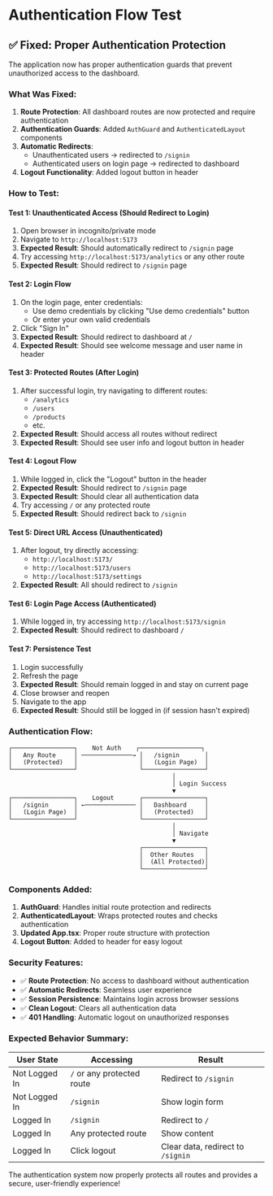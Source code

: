 # Authentication Flow Test

## ✅ **Fixed: Proper Authentication Protection**

The application now has proper authentication guards that prevent unauthorized access to the dashboard.

### **What Was Fixed:**

1. **Route Protection**: All dashboard routes are now protected and require authentication
2. **Authentication Guards**: Added `AuthGuard` and `AuthenticatedLayout` components
3. **Automatic Redirects**: 
   - Unauthenticated users → redirected to `/signin`
   - Authenticated users on login page → redirected to dashboard
4. **Logout Functionality**: Added logout button in header

### **How to Test:**

#### **Test 1: Unauthenticated Access (Should Redirect to Login)**
1. Open browser in incognito/private mode
2. Navigate to `http://localhost:5173`
3. **Expected Result**: Should automatically redirect to `/signin` page
4. Try accessing `http://localhost:5173/analytics` or any other route
5. **Expected Result**: Should redirect to `/signin` page

#### **Test 2: Login Flow**
1. On the login page, enter credentials:
   - Use demo credentials by clicking "Use demo credentials" button
   - Or enter your own valid credentials
2. Click "Sign In"
3. **Expected Result**: Should redirect to dashboard at `/`
4. **Expected Result**: Should see welcome message and user name in header

#### **Test 3: Protected Routes (After Login)**
1. After successful login, try navigating to different routes:
   - `/analytics`
   - `/users`
   - `/products`
   - etc.
2. **Expected Result**: Should access all routes without redirect
3. **Expected Result**: Should see user info and logout button in header

#### **Test 4: Logout Flow**
1. While logged in, click the "Logout" button in the header
2. **Expected Result**: Should redirect to `/signin` page
3. **Expected Result**: Should clear all authentication data
4. Try accessing `/` or any protected route
5. **Expected Result**: Should redirect back to `/signin`

#### **Test 5: Direct URL Access (Unauthenticated)**
1. After logout, try directly accessing:
   - `http://localhost:5173/`
   - `http://localhost:5173/users`
   - `http://localhost:5173/settings`
2. **Expected Result**: All should redirect to `/signin`

#### **Test 6: Login Page Access (Authenticated)**
1. While logged in, try accessing `http://localhost:5173/signin`
2. **Expected Result**: Should redirect to dashboard `/`

#### **Test 7: Persistence Test**
1. Login successfully
2. Refresh the page
3. **Expected Result**: Should remain logged in and stay on current page
4. Close browser and reopen
5. Navigate to the app
6. **Expected Result**: Should still be logged in (if session hasn't expired)

### **Authentication Flow:**

```
┌─────────────────┐    Not Auth    ┌─────────────────┐
│   Any Route     │ ──────────────→ │   /signin       │
│   (Protected)   │                 │   (Login Page)  │
└─────────────────┘                 └─────────────────┘
                                             │
                                             │ Login Success
                                             ▼
┌─────────────────┐    Logout       ┌─────────────────┐
│   /signin       │ ←────────────── │   Dashboard     │
│   (Login Page)  │                 │   (Protected)   │
└─────────────────┘                 └─────────────────┘
                                             │
                                             │ Navigate
                                             ▼
                                    ┌─────────────────┐
                                    │  Other Routes   │
                                    │  (All Protected)│
                                    └─────────────────┘
```

### **Components Added:**

1. **AuthGuard**: Handles initial route protection and redirects
2. **AuthenticatedLayout**: Wraps protected routes and checks authentication
3. **Updated App.tsx**: Proper route structure with protection
4. **Logout Button**: Added to header for easy logout

### **Security Features:**

- ✅ **Route Protection**: No access to dashboard without authentication
- ✅ **Automatic Redirects**: Seamless user experience
- ✅ **Session Persistence**: Maintains login across browser sessions
- ✅ **Clean Logout**: Clears all authentication data
- ✅ **401 Handling**: Automatic logout on unauthorized responses

### **Expected Behavior Summary:**

| User State | Accessing | Result |
|------------|-----------|---------|
| Not Logged In | `/` or any protected route | Redirect to `/signin` |
| Not Logged In | `/signin` | Show login form |
| Logged In | `/signin` | Redirect to `/` |
| Logged In | Any protected route | Show content |
| Logged In | Click logout | Clear data, redirect to `/signin` |

The authentication system now properly protects all routes and provides a secure, user-friendly experience!
